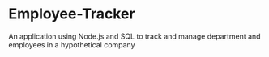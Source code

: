 # Employee-Tracker
An application using Node.js and SQL to track and manage department and employees in a hypothetical company
